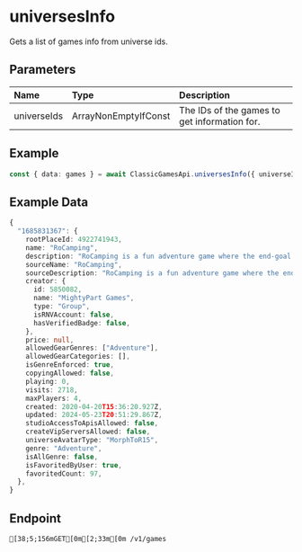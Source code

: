 
# universesInfo
Gets a list of games info from universe ids.


## Parameters
| Name        | Type                             | Description                                  |
| :---------- | :------------------------------- | :------------------------------------------- |
| universeIds | ArrayNonEmptyIfConst<UniverseId> | The IDs of the games to get information for. |



## Example
```ts copy showLineNumbers
const { data: games } = await ClassicGamesApi.universesInfo({ universeIds: [1685831367] }); 
```


## Example Data
```ts copy showLineNumbers
{
  "1685831367": {
    rootPlaceId: 4922741943,
    name: "RoCamping",
    description: "RoCamping is a fun adventure game where the end-goal is to create the best camp ever. Gather resources, chop down trees, go down caves and much more! Start your journey today!\r\n\r\nNOTE: RoCamping is still in BETA so expect there to be glitches, if you find a glitch then don't hesitate to join our group and report it there.\r\n\r\nCurrent Version: BETA v3,0\r\n\r\nalvinblox",
    sourceName: "RoCamping",
    sourceDescription: "RoCamping is a fun adventure game where the end-goal is to create the best camp ever. Gather resources, chop down trees, go down caves and much more! Start your journey today!\r\n\r\nNOTE: RoCamping is still in BETA so expect there to be glitches, if you find a glitch then don't hesitate to join our group and report it there.\r\n\r\nCurrent Version: BETA v3,0\r\n\r\nalvinblox",
    creator: {
      id: 5850082,
      name: "MightyPart Games",
      type: "Group",
      isRNVAccount: false,
      hasVerifiedBadge: false,
    },
    price: null,
    allowedGearGenres: ["Adventure"],
    allowedGearCategories: [],
    isGenreEnforced: true,
    copyingAllowed: false,
    playing: 0,
    visits: 2718,
    maxPlayers: 4,
    created: 2020-04-20T15:36:20.927Z,
    updated: 2024-05-23T20:51:29.867Z,
    studioAccessToApisAllowed: false,
    createVipServersAllowed: false,
    universeAvatarType: "MorphToR15",
    genre: "Adventure",
    isAllGenre: false,
    isFavoritedByUser: true,
    favoritedCount: 97,
  },
} 
```


## Endpoint
```ansi
[38;5;156mGET[0m[2;33m[0m /v1/games
```
  